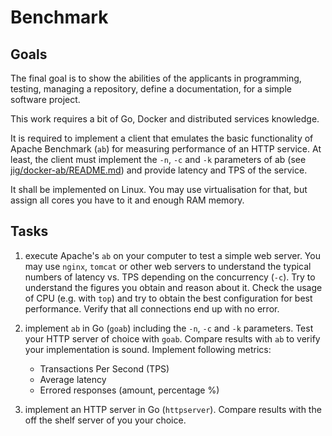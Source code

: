 # Benchmark

## Goals

The final goal is to show the abilities of the applicants in programming, testing, managing a repository, define a documentation, for a simple software project.

This work requires a bit of Go, Docker and distributed services knowledge.

It is required to implement a client that emulates the basic functionality of Apache Benchmark (`ab`) for measuring performance of an HTTP service. At least, the client must implement the `-n`, `-c` and `-k` parameters of ab (see [jig/docker-ab/README.md](https://github.com/jig/docker-ab)) and provide latency and TPS of the service.

It shall be implemented on Linux. You may use virtualisation for that, but assign all cores you have to it and enough RAM memory.

## Tasks

1. execute Apache's `ab` on your computer to test a simple web server. You may use `nginx`, `tomcat` or other web servers to understand the typical numbers of latency vs. TPS depending on the concurrency (`-c`). Try to understand the figures you obtain and reason about it. Check the usage of CPU (e.g. with `top`) and try to obtain the best configuration for best performance. Verify that all connections end up with no error.

1. implement `ab` in Go (`goab`) including the `-n`, `-c` and `-k` parameters. Test your HTTP server of choice with `goab`. Compare results with `ab` to verify your implementation is sound. Implement following metrics: 
    - Transactions Per Second (TPS)
    - Average latency
    - Errored responses (amount, percentage %)

1. implement an HTTP server in Go (`httpserver`). Compare results with the off the shelf server of you your choice.
